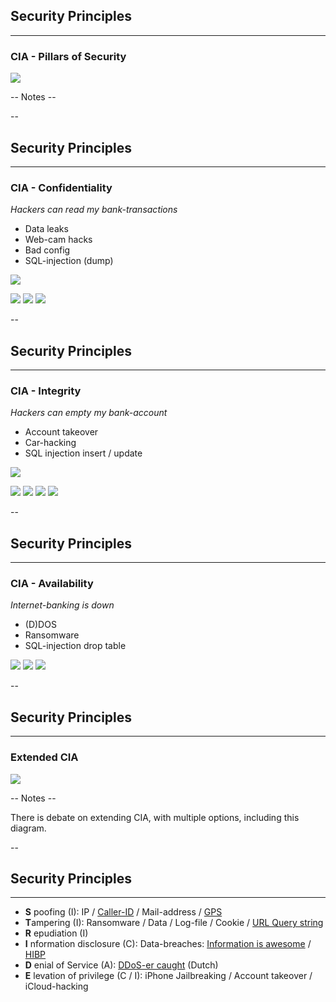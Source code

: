 ## Security Principles
<hr />

### CIA - Pillars of Security

![](./pics/CIA_2.png)<!-- .element style="box-shadow:none; position: fixed; top: 160px; right: 200px; width: 575px;"  -->

-- Notes --


--

## Security Principles
<hr />

### CIA - Confidentiality
*Hackers can read my bank-transactions*<!-- .element: class="fragment" data-fragment-index="0" -->
* Data leaks<!-- .element: class="fragment" data-fragment-index="1" -->
* Web-cam hacks<!-- .element: class="fragment" data-fragment-index="1" -->
* Bad config<!-- .element: class="fragment" data-fragment-index="1" -->
* SQL-injection (dump)<!-- .element: class="fragment" data-fragment-index="1" -->

![](./pics/confidential.jpeg)<!-- .element style="position: fixed; top: 160px; right: 140px; width: 275px; " class="fragment" data-fragment-index="0" -->

![](./pics/gevers_chinese_mongodb.png)<!-- .element style="position: fixed; bottom: 100px; right: 20px; width: 225px;" class="fragment" data-fragment-index="1" -->
![](./pics/webcam_1.png)<!-- .element style="position: fixed; top: 450px; left: 40px; width: 275px;" class="fragment" data-fragment-index="1" -->
![](./pics/beautiful_info_data_breaches.png)<!-- .element style="position: fixed; top: 380px; right: 260px; width: 325px;" class="fragment" data-fragment-index="1"  -->

--

## Security Principles
<hr />

### CIA - Integrity
*Hackers can empty my bank-account*<!-- .element: class="fragment" data-fragment-index="0" -->
* Account takeover<!-- .element: class="fragment" data-fragment-index="1" -->
* Car-hacking<!-- .element: class="fragment" data-fragment-index="1" -->
* SQL injection insert / update<!-- .element: class="fragment" data-fragment-index="1" -->

![](./pics/ssl_lock.jpg)<!-- .element style="position: fixed; top: 160px; right: 280px; width: 275px;" class="fragment" data-fragment-index="0" -->

![](./pics/baby_phone_2.png)<!-- .element style="position: fixed; top: 280px; right: 20px; width: 375px;" class="fragment" data-fragment-index="1" -->
![](./pics/sluizen.png)<!-- .element style="position: fixed; top: 140px; right: 190px; width: 375px;" class="fragment" data-fragment-index="1" -->
![](./pics/stuxnet.png)<!-- .element style="position: fixed; top: 370px; left: 10px; width: 375px;" class="fragment" data-fragment-index="1" -->
![](./pics/jeep_cherokee.png)<!-- .element style="position: fixed; top: 390px; left: 320px; width: 275px;" class="fragment" data-fragment-index="1" -->

--

## Security Principles
<hr />

### CIA - Availability
*Internet-banking is down*<!-- .element: class="fragment" data-fragment-index="0" -->
* (D)DOS<!-- .element: class="fragment" data-fragment-index="1" -->
* Ransomware<!-- .element: class="fragment" data-fragment-index="1" -->
* SQL-injection drop table<!-- .element: class="fragment" data-fragment-index="1" -->

![](./pics/norsk_hydro.png)<!-- .element style="position: fixed; top: 350px; right: 220px; width: 275px;" class="fragment" data-fragment-index="1" -->
![](./pics/notpetya.png)<!-- .element style="position: fixed; top: 140px; right: 90px; width: 275px;" class="fragment" data-fragment-index="1" -->
![](./pics/DDoS.png)<!-- .element style="position: fixed; bottom: 70px; left: 10px; width: 375px;" class="fragment" data-fragment-index="1" -->

--

## Security Principles
<hr />

### Extended CIA

![](./pics/new-cia-triad.png)<!-- .element style="box-shadow:none; position: fixed; top: 160px; right: 200px; width: 575px; z-index: -100;"  -->


-- Notes --

There is debate on extending CIA, with multiple options, including this diagram.


--

## Security Principles
<hr />

* **S** poofing (I): IP / [Caller-ID](https://youtu.be/FO0iG_P0P6M?t=345) / Mail-address / [GPS](https://www.scmagazine.com/home/pokemon-go-cheaters-may-inadvertently-learn-gps-spoofing/)
* **T**ampering (I): Ransomware / Data / Log-file / Cookie / [URL Query string](https://nos.nl/artikel/273011-alle-begrotingsstukken-openbaar.html)
* **R** epudiation (I)
* **I** nformation disclosure (C): Data-breaches: [Information is awesome](https://informationisbeautiful.net/visualizations/worlds-biggest-data-breaches-hacks/) / [HIBP](https://haveibeenpwned.com)
* **D** enial of Service (A): [DDoS-er caught](https://tweakers.net/reviews/6031/een-ddoser-betrapt-hoe-de-aanvaller-tegen-de-lamp-liep.html) (Dutch)
* **E** levation of privilege (C / I): iPhone Jailbreaking / Account takeover / iCloud-hacking

